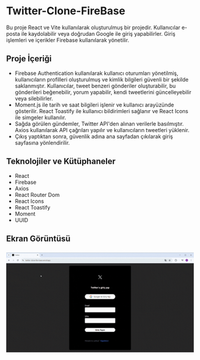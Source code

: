 ﻿<h1>Twitter-Clone-FireBase</h1>

Bu proje React ve Vite kullanılarak oluşturulmuş bir projedir. Kullanıcılar e-posta ile kaydolabilir veya doğrudan Google ile giriş yapabilirler. Giriş işlemleri ve içerikler Firebase kullanılarak yönetilir.

<h2>Proje İçeriği</h2>

- Firebase Authentication kullanılarak kullanıcı oturumları yönetilmiş, kullanıcıların profilleri oluşturulmuş ve kimlik bilgileri güvenli bir şekilde saklanmıştır. Kullanıcılar, tweet benzeri gönderiler oluşturabilir, bu gönderileri beğenebilir, yorum yapabilir, kendi tweetlerini güncelleyebilir veya silebilirler.
- Moment.js ile tarih ve saat bilgileri işlenir ve kullanıcı arayüzünde gösterilir. React Toastify ile kullanıcı bildirimleri sağlanır ve React Icons ile simgeler kullanılır.
- Sağda görülen gündemler, Twitter API'den alınan verilerle basılmıştır. Axios kullanılarak API çağrıları yapılır ve kullanıcıların tweetleri yüklenir.
- Çıkış yaptıktan sonra, güvenlik adına ana sayfadan çıkılarak giriş sayfasına yönlendirilir.

<h2>Teknolojiler ve Kütüphaneler</h2>

- React
- Firebase
- Axios
- React Router Dom
- React Icons
- React Toastify
- Moment
- UUID

<h2>Ekran Görüntüsü</h2>

![](ekran.gif)
